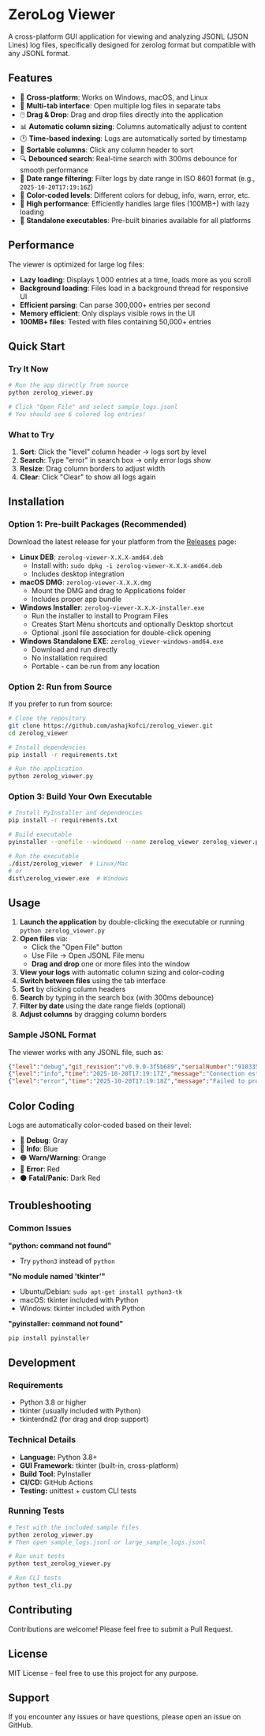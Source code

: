 # ZeroLog Viewer

A cross-platform GUI application for viewing and analyzing JSONL (JSON Lines) log files, specifically designed for zerolog format but compatible with any JSONL format.

## Features

- 📂 **Cross-platform**: Works on Windows, macOS, and Linux
- 📑 **Multi-tab interface**: Open multiple log files in separate tabs
- 🖱️ **Drag & Drop**: Drag and drop files directly into the application
- 📊 **Automatic column sizing**: Columns automatically adjust to content
- 🕐 **Time-based indexing**: Logs are automatically sorted by timestamp
- 🔄 **Sortable columns**: Click any column header to sort
- 🔍 **Debounced search**: Real-time search with 300ms debounce for smooth performance
- 📅 **Date range filtering**: Filter logs by date range in ISO 8601 format (e.g., `2025-10-20T17:19:16Z`)
- 🎨 **Color-coded levels**: Different colors for debug, info, warn, error, etc.
- 🚀 **High performance**: Efficiently handles large files (100MB+) with lazy loading
- 💾 **Standalone executables**: Pre-built binaries available for all platforms

## Performance

The viewer is optimized for large log files:
- **Lazy loading**: Displays 1,000 entries at a time, loads more as you scroll
- **Background loading**: Files load in a background thread for responsive UI
- **Efficient parsing**: Can parse 300,000+ entries per second
- **Memory efficient**: Only displays visible rows in the UI
- **100MB+ files**: Tested with files containing 50,000+ entries

## Quick Start

### Try It Now

```bash
# Run the app directly from source
python zerolog_viewer.py

# Click "Open File" and select sample_logs.jsonl
# You should see 6 colored log entries!
```

### What to Try

1. **Sort**: Click the "level" column header → logs sort by level
2. **Search**: Type "error" in search box → only error logs show
3. **Resize**: Drag column borders to adjust width
4. **Clear**: Click "Clear" to show all logs again

## Installation

### Option 1: Pre-built Packages (Recommended)

Download the latest release for your platform from the [Releases](https://github.com/ashajkofci/zerolog_viewer/releases) page:

- **Linux DEB**: `zerolog-viewer-X.X.X-amd64.deb`
  - Install with: `sudo dpkg -i zerolog-viewer-X.X.X-amd64.deb`
  - Includes desktop integration
- **macOS DMG**: `zerolog-viewer-X.X.X.dmg`
  - Mount the DMG and drag to Applications folder
  - Includes proper app bundle
- **Windows Installer**: `zerolog-viewer-X.X.X-installer.exe`
  - Run the installer to install to Program Files
  - Creates Start Menu shortcuts and optionally Desktop shortcut
  - Optional .jsonl file association for double-click opening
- **Windows Standalone EXE**: `zerolog_viewer-windows-amd64.exe`
  - Download and run directly
  - No installation required
  - Portable - can be run from any location

### Option 2: Run from Source

If you prefer to run from source:

```bash
# Clone the repository
git clone https://github.com/ashajkofci/zerolog_viewer.git
cd zerolog_viewer

# Install dependencies
pip install -r requirements.txt

# Run the application
python zerolog_viewer.py
```

### Option 3: Build Your Own Executable

```bash
# Install PyInstaller and dependencies
pip install -r requirements.txt

# Build executable
pyinstaller --onefile --windowed --name zerolog_viewer zerolog_viewer.py

# Run the executable
./dist/zerolog_viewer  # Linux/Mac
# or
dist\zerolog_viewer.exe  # Windows
```

## Usage

1. **Launch the application** by double-clicking the executable or running `python zerolog_viewer.py`
2. **Open files** via:
   - Click the "Open File" button
   - Use File → Open JSONL File menu
   - **Drag and drop** one or more files into the window
3. **View your logs** with automatic column sizing and color-coding
4. **Switch between files** using the tab interface
5. **Sort** by clicking column headers
6. **Search** by typing in the search box (with 300ms debounce)
7. **Filter by date** using the date range fields (optional)
8. **Adjust columns** by dragging column borders

### Sample JSONL Format

The viewer works with any JSONL file, such as:

```json
{"level":"debug","git_revision":"v0.9.0-3f5b689","serialNumber":"910335","organizationID":"67e59f3d11d57bb940742d07","deviceID":"68cd61eaadba4ed22ccdc080","duration":2.750617,"time":"2025-10-20T17:19:16Z","message":"Device found"}
{"level":"info","time":"2025-10-20T17:19:17Z","message":"Connection established"}
{"level":"error","time":"2025-10-20T17:19:18Z","message":"Failed to process request"}
```

## Color Coding

Logs are automatically color-coded based on their level:

- 🔵 **Debug**: Gray
- 🔵 **Info**: Blue
- 🟠 **Warn/Warning**: Orange
- 🔴 **Error**: Red
- ⚫ **Fatal/Panic**: Dark Red

## Troubleshooting

### Common Issues

**"python: command not found"**
- Try `python3` instead of `python`

**"No module named 'tkinter'"**
- Ubuntu/Debian: `sudo apt-get install python3-tk`
- macOS: tkinter included with Python
- Windows: tkinter included with Python

**"pyinstaller: command not found"**
```bash
pip install pyinstaller
```

## Development

### Requirements

- Python 3.8 or higher
- tkinter (usually included with Python)
- tkinterdnd2 (for drag and drop support)

### Technical Details

- **Language:** Python 3.8+
- **GUI Framework:** tkinter (built-in, cross-platform)
- **Build Tool:** PyInstaller
- **CI/CD:** GitHub Actions
- **Testing:** unittest + custom CLI tests

### Running Tests

```bash
# Test with the included sample files
python zerolog_viewer.py
# Then open sample_logs.jsonl or large_sample_logs.jsonl

# Run unit tests
python test_zerolog_viewer.py

# Run CLI tests
python test_cli.py
```

## Contributing

Contributions are welcome! Please feel free to submit a Pull Request.

## License

MIT License - feel free to use this project for any purpose.

## Support

If you encounter any issues or have questions, please open an issue on GitHub.